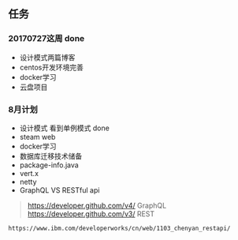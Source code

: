 ## 任务
### 20170727这周 done
* 设计模式两篇博客
* centos开发环境完善
* docker学习
* 云盘项目

### 8月计划
* 设计模式 看到单例模式 done
* steam web
* docker学习
* 数据库迁移技术储备
* package-info.java
* vert.x
* netty
* GraphQL VS RESTful api  
 >   https://developer.github.com/v4/ GraphQL
    https://developer.github.com/v3/ REST
    
    https://www.ibm.com/developerworks/cn/web/1103_chenyan_restapi/
